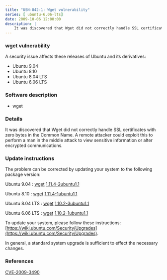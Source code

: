 ```yaml
---
title: "USN-842-1: Wget vulnerability"
series: [ ubuntu-6.06-lts]
date: 2009-10-06 12:00:00
description: |
    It was discovered that Wget did not correctly handle SSL certificates with zero bytes in the Common Name. A remote attacker could exploit this to perform a man in the middle attack to view sensitive information or alter encrypted communications. 
--- 
```

 
### wget vulnerability

A security issue affects these releases of Ubuntu and its derivatives:

* Ubuntu 9.04
* Ubuntu 8.10
* Ubuntu 8.04 LTS
* Ubuntu 6.06 LTS

### Software description

* wget 

### Details

It was discovered that Wget did not correctly handle SSL certificates with zero bytes in the Common Name. A remote attacker could exploit this to perform a man in the middle attack to view sensitive information or alter encrypted communications. 

### Update instructions

The problem can be corrected by updating your system to the following package version:

Ubuntu 9.04
 : [wget](https://launchpad.net/ubuntu/+source/wget) <span> [1.11.4-2ubuntu1.1](https://launchpad.net/ubuntu/+source/wget/1.11.4-2ubuntu1.1) </span> 

Ubuntu 8.10
 : [wget](https://launchpad.net/ubuntu/+source/wget) <span> [1.11.4-1ubuntu1.1](https://launchpad.net/ubuntu/+source/wget/1.11.4-1ubuntu1.1) </span> 

Ubuntu 8.04 LTS
 : [wget](https://launchpad.net/ubuntu/+source/wget) <span> [1.10.2-3ubuntu1.1](https://launchpad.net/ubuntu/+source/wget/1.10.2-3ubuntu1.1) </span> 

Ubuntu 6.06 LTS
 : [wget](https://launchpad.net/ubuntu/+source/wget) <span> [1.10.2-1ubuntu1.1](https://launchpad.net/ubuntu/+source/wget/1.10.2-1ubuntu1.1) </span> 

To update your system, please follow these instructions: [https://wiki.ubuntu.com/Security/Upgrades](https://wiki.ubuntu.com/Security/Upgrades).

In general, a standard system upgrade is sufficient to effect the necessary changes. 

### References

 [CVE-2009-3490](http://people.ubuntu.com/~ubuntu-security/cve/CVE-2009-3490)
 
